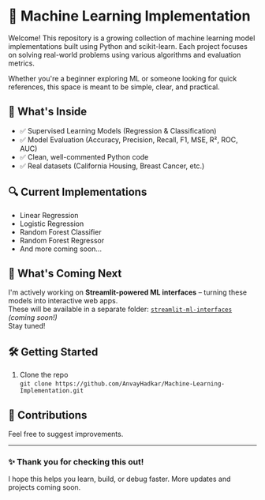 # 🧠 Machine Learning Implementation

Welcome! This repository is a growing collection of machine learning model implementations built using Python and scikit-learn. Each project focuses on solving real-world problems using various algorithms and evaluation metrics.

Whether you're a beginner exploring ML or someone looking for quick references, this space is meant to be simple, clear, and practical.

## 📂 What's Inside

- ✅ Supervised Learning Models (Regression & Classification)
- ✅ Model Evaluation (Accuracy, Precision, Recall, F1, MSE, R², ROC, AUC)
- ✅ Clean, well-commented Python code
- ✅ Real datasets (California Housing, Breast Cancer, etc.)

## 🔍 Current Implementations

- Linear Regression
- Logistic Regression
- Random Forest Classifier
- Random Forest Regressor
- And more coming soon...

## 🚀 What's Coming Next

I'm actively working on **Streamlit-powered ML interfaces** – turning these models into interactive web apps.  
These will be available in a separate folder: [`streamlit-ml-interfaces`](https://github.com/AnvayHadkar/streamlit-ml-interfaces) *(coming soon!)*  
Stay tuned!

## 🛠️ Getting Started

1. Clone the repo  
   `git clone https://github.com/AnvayHadkar/Machine-Learning-Implementation.git`



## 🤝 Contributions

Feel free to suggest improvements.

---

### ✨ Thank you for checking this out!  
I hope this helps you learn, build, or debug faster. More updates and projects coming soon.

